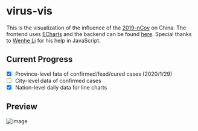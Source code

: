# virus-vis

This is the visualization of the influence of the [2019-nCov](https://www.wikiwand.com/en/Novel_coronavirus_(2019-nCoV) "2019 novel coronavirus") on China. The frontend uses [ECharts](https://www.echartsjs.com/en/index.html) and the backend can be found [here](https://github.com/ANPULI/virus-spider). Special thanks to [Wenhe Li](https://github.com/WenheLI) for his help in JavaScript.

## Current Progress

- [x] Province-level fata of confirmed/fead/cured cases (2020/1/29)
- [ ] City-level data of confirmed cases
- [x] Nation-level daily data for line charts

## Preview

![image](https://user-images.githubusercontent.com/26131764/73355964-3a7d1f80-42d4-11ea-95da-9466b22583aa.png)
